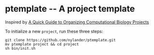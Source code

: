 # ptemplate -- A project template

Inspired by [A Quick Guide to Organizing Computational Biology Projects](http://dx.doi.org/10.1371/journal.pcbi.1000424)

To initialize a new `project`, run these three steps:

    git clone https://github.com/nylander/ptemplate.git
    mv ptemplate project && cd project
    sh bin/init.sh


